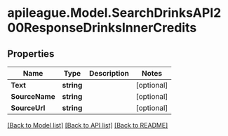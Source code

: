 # apileague.Model.SearchDrinksAPI200ResponseDrinksInnerCredits

## Properties

Name | Type | Description | Notes
------------ | ------------- | ------------- | -------------
**Text** | **string** |  | [optional] 
**SourceName** | **string** |  | [optional] 
**SourceUrl** | **string** |  | [optional] 

[[Back to Model list]](../README.md#documentation-for-models) [[Back to API list]](../README.md#documentation-for-api-endpoints) [[Back to README]](../README.md)


